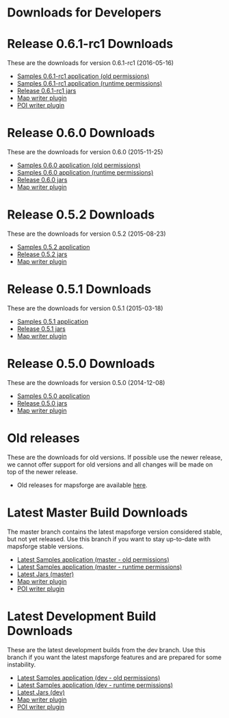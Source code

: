 # Downloads for Developers

# Release 0.6.1-rc1 Downloads

These are the downloads for version 0.6.1-rc1 (2016-05-16)

- [Samples 0.6.1-rc1 application (old permissions)](http://ci.mapsforge.org/job/0.6.1-rc1/lastSuccessfulBuild/artifact/mapsforge-samples-android/build/outputs/apk/mapsforge-samples-android-oldpermissions-debug.apk)
- [Samples 0.6.1-rc1 application (runtime permissions)](http://ci.mapsforge.org/job/0.6.1-rc1/lastSuccessfulBuild/artifact/mapsforge-samples-android/build/outputs/apk/mapsforge-samples-android-runtimepermissions-debug.apk)
- [Release 0.6.1-rc1 jars](http://ci.mapsforge.org/job/0.6.1-rc1/)
- [Map writer plugin](http://ci.mapsforge.org/job/0.6.1-rc1/lastSuccessfulBuild/artifact/mapsforge-map-writer/build/libs/mapsforge-map-writer-0.6.1-rc1-jar-with-dependencies.jar)
- [POI writer plugin](http://ci.mapsforge.org/job/0.6.1-rc1/lastSuccessfulBuild/artifact/mapsforge-poi-writer/build/libs/mapsforge-poi-writer-0.6.1-rc1-jar-with-dependencies.jar)

# Release 0.6.0 Downloads

These are the downloads for version 0.6.0 (2015-11-25)

- [Samples 0.6.0 application (old permissions)](http://ci.mapsforge.org/job/0.6.0/lastSuccessfulBuild/artifact/Applications/Android/Samples/build/outputs/apk/Samples-oldpermissions-debug.apk)
- [Samples 0.6.0 application (runtime permissions)](http://ci.mapsforge.org/job/0.6.0/lastSuccessfulBuild/artifact/Applications/Android/Samples/build/outputs/apk/Samples-runtimepermissions-debug.apk)
- [Release 0.6.0 jars](http://ci.mapsforge.org/job/0.6.0/)
- [Map writer plugin](http://ci.mapsforge.org/job/0.6.0/lastSuccessfulBuild/artifact/mapsforge-map-writer/build/libs/mapsforge-map-writer-0.6.0.jar)

# Release 0.5.2 Downloads

These are the downloads for version 0.5.2 (2015-08-23)

- [Samples 0.5.2 application](http://ci.mapsforge.org/job/0.5.2/lastSuccessfulBuild/artifact/Applications/Android/Samples/build/outputs/apk/Samples-debug.apk)
- [Release 0.5.2 jars](http://ci.mapsforge.org/job/0.5.2/)
- [Map writer plugin](http://ci.mapsforge.org/job/0.5.2/lastSuccessfulBuild/artifact/mapsforge-map-writer/build/libs/mapsforge-map-writer-release-0.5.2.jar)

# Release 0.5.1 Downloads

These are the downloads for version 0.5.1 (2015-03-18)

- [Samples 0.5.1 application](http://ci.mapsforge.org/job/0.5.1/lastSuccessfulBuild/artifact/Applications/Android/Samples/build/outputs/apk/Samples-debug.apk)
- [Release 0.5.1 jars](http://ci.mapsforge.org/job/0.5.1/)
- [Map writer plugin](http://ci.mapsforge.org/job/0.5.1/lastSuccessfulBuild/artifact/mapsforge-map-writer/build/libs/mapsforge-map-writer-0.5.1.jar)

# Release 0.5.0 Downloads

These are the downloads for version 0.5.0 (2014-12-08)

- [Samples 0.5.0 application](http://ci.mapsforge.org/job/release-0.5.0/lastSuccessfulBuild/artifact/Applications/Android/Samples/build/outputs/apk/Samples-debug.apk)
- [Release 0.5.0 jars](http://ci.mapsforge.org/job/release-0.5.0/)
- [Map writer plugin](http://ci.mapsforge.org/job/release-0.5.0/lastSuccessfulBuild/artifact/mapsforge-map-writer/build/libs/mapsforge-map-writer-0.5.0.jar)

# Old releases

These are the downloads for old versions. If possible use the newer release, we cannot offer support for old versions and all changes will be made on top of the newer release.

- Old releases for mapsforge are available [here](http://download.mapsforge.org/releases/).

# Latest Master Build Downloads

The master branch contains the latest mapsforge version considered stable, but not yet released. Use this branch if you want to stay up-to-date with mapsforge stable versions.

- [Latest Samples application (master - old permissions)](http://ci.mapsforge.org/job/master/lastSuccessfulBuild/artifact/mapsforge-samples-android/build/outputs/apk/mapsforge-samples-android-oldpermissions-debug.apk)
- [Latest Samples application (master - runtime permissions)](http://ci.mapsforge.org/job/master/lastSuccessfulBuild/artifact/mapsforge-samples-android/build/outputs/apk/mapsforge-samples-android-runtimepermissions-debug.apk)
- [Latest Jars (master)](http://ci.mapsforge.org/job/master/)
- [Map writer plugin](http://ci.mapsforge.org/job/master/lastSuccessfulBuild/artifact/mapsforge-map-writer/build/libs/mapsforge-map-writer-master-SNAPSHOT-jar-with-dependencies.jar)
- [POI writer plugin](http://ci.mapsforge.org/job/master/lastSuccessfulBuild/artifact/mapsforge-poi-writer/build/libs/mapsforge-poi-writer-master-SNAPSHOT-jar-with-dependencies.jar)

# Latest Development Build Downloads

These are the latest development builds from the dev branch. Use this branch if you want the latest mapsforge features and are prepared for some instability.

- [Latest Samples application (dev - old permissions)](http://ci.mapsforge.org/job/dev/lastSuccessfulBuild/artifact/mapsforge-samples-android/build/outputs/apk/mapsforge-samples-android-oldpermissions-debug.apk)
- [Latest Samples application (dev - runtime permissions)](http://ci.mapsforge.org/job/dev/lastSuccessfulBuild/artifact/mapsforge-samples-android/build/outputs/apk/mapsforge-samples-android-runtimepermissions-debug.apk)
- [Latest Jars (dev)](http://ci.mapsforge.org/job/dev/)
- [Map writer plugin](http://ci.mapsforge.org/job/dev/lastSuccessfulBuild/artifact/mapsforge-map-writer/build/libs/mapsforge-map-writer-dev-SNAPSHOT-jar-with-dependencies.jar)
- [POI writer plugin](http://ci.mapsforge.org/job/dev/lastSuccessfulBuild/artifact/mapsforge-poi-writer/build/libs/mapsforge-poi-writer-dev-SNAPSHOT-jar-with-dependencies.jar)
